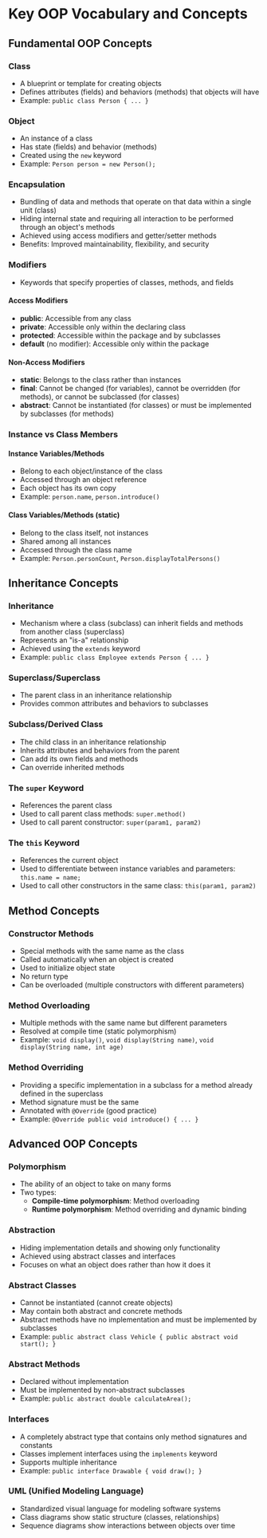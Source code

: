 # Key OOP Vocabulary and Concepts

## Fundamental OOP Concepts

### Class
- A blueprint or template for creating objects
- Defines attributes (fields) and behaviors (methods) that objects will have
- Example: `public class Person { ... }`

### Object
- An instance of a class
- Has state (fields) and behavior (methods)
- Created using the `new` keyword
- Example: `Person person = new Person();`

### Encapsulation
- Bundling of data and methods that operate on that data within a single unit (class)
- Hiding internal state and requiring all interaction to be performed through an object's methods
- Achieved using access modifiers and getter/setter methods
- Benefits: Improved maintainability, flexibility, and security

### Modifiers
- Keywords that specify properties of classes, methods, and fields

#### Access Modifiers
- **public**: Accessible from any class
- **private**: Accessible only within the declaring class
- **protected**: Accessible within the package and by subclasses
- **default** (no modifier): Accessible only within the package

#### Non-Access Modifiers
- **static**: Belongs to the class rather than instances
- **final**: Cannot be changed (for variables), cannot be overridden (for methods), or cannot be subclassed (for classes)
- **abstract**: Cannot be instantiated (for classes) or must be implemented by subclasses (for methods)

### Instance vs Class Members

#### Instance Variables/Methods
- Belong to each object/instance of the class
- Accessed through an object reference
- Each object has its own copy
- Example: `person.name`, `person.introduce()`

#### Class Variables/Methods (static)
- Belong to the class itself, not instances
- Shared among all instances
- Accessed through the class name
- Example: `Person.personCount`, `Person.displayTotalPersons()`

## Inheritance Concepts

### Inheritance
- Mechanism where a class (subclass) can inherit fields and methods from another class (superclass)
- Represents an "is-a" relationship
- Achieved using the `extends` keyword
- Example: `public class Employee extends Person { ... }`

### Superclass/Superclass
- The parent class in an inheritance relationship
- Provides common attributes and behaviors to subclasses

### Subclass/Derived Class
- The child class in an inheritance relationship
- Inherits attributes and behaviors from the parent
- Can add its own fields and methods
- Can override inherited methods

### The `super` Keyword
- References the parent class
- Used to call parent class methods: `super.method()`
- Used to call parent constructor: `super(param1, param2)`

### The `this` Keyword
- References the current object
- Used to differentiate between instance variables and parameters: `this.name = name;`
- Used to call other constructors in the same class: `this(param1, param2)`

## Method Concepts

### Constructor Methods
- Special methods with the same name as the class
- Called automatically when an object is created
- Used to initialize object state
- No return type
- Can be overloaded (multiple constructors with different parameters)

### Method Overloading
- Multiple methods with the same name but different parameters
- Resolved at compile time (static polymorphism)
- Example: `void display()`, `void display(String name)`, `void display(String name, int age)`

### Method Overriding
- Providing a specific implementation in a subclass for a method already defined in the superclass
- Method signature must be the same
- Annotated with `@Override` (good practice)
- Example: `@Override public void introduce() { ... }`

## Advanced OOP Concepts

### Polymorphism
- The ability of an object to take on many forms
- Two types:
  - **Compile-time polymorphism**: Method overloading
  - **Runtime polymorphism**: Method overriding and dynamic binding

### Abstraction
- Hiding implementation details and showing only functionality
- Achieved using abstract classes and interfaces
- Focuses on what an object does rather than how it does it

### Abstract Classes
- Cannot be instantiated (cannot create objects)
- May contain both abstract and concrete methods
- Abstract methods have no implementation and must be implemented by subclasses
- Example: `public abstract class Vehicle { public abstract void start(); }`

### Abstract Methods
- Declared without implementation
- Must be implemented by non-abstract subclasses
- Example: `public abstract double calculateArea();`

### Interfaces
- A completely abstract type that contains only method signatures and constants
- Classes implement interfaces using the `implements` keyword
- Supports multiple inheritance
- Example: `public interface Drawable { void draw(); }`

### UML (Unified Modeling Language)
- Standardized visual language for modeling software systems
- Class diagrams show static structure (classes, relationships)
- Sequence diagrams show interactions between objects over time
